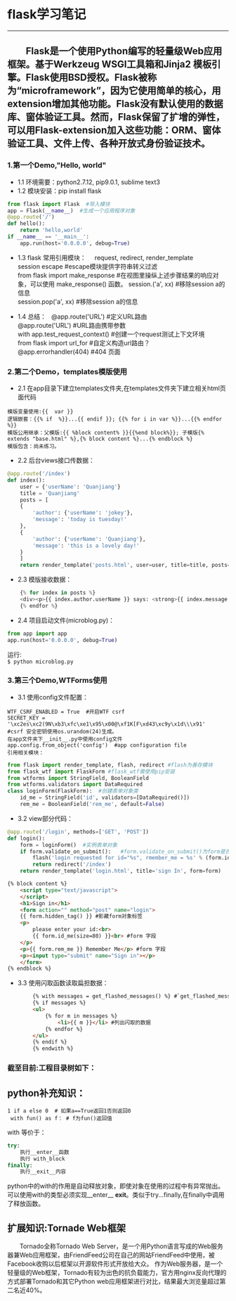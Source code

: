 # flask学习笔记
---------------
## &emsp;&emsp;Flask是一个使用Python编写的轻量级Web应用框架。基于Werkzeug WSGI工具箱和Jinja2 模板引擎。Flask使用BSD授权。Flask被称为“microframework”，因为它使用简单的核心，用extension增加其他功能。Flask没有默认使用的数据库、窗体验证工具。然而，Flask保留了扩增的弹性，可以用Flask-extension加入这些功能：ORM、窗体验证工具、文件上传、各种开放式身份验证技术。
### 1.第一个Demo,"Hello, world"
- 1.1  环境需要：python2.7.12, pip9.0.1, sublime text3 
- 1.2  模块安装：pip install flask 
```python
from flask import Flask  #导入模块  
app = Flask(__name__)  #生成一个应用程序对象  
@app.route('/')  
def hello():  
	return 'hello,world'  
if __name__ == '__main__':  
	app.run(host='0.0.0.0', debug=True)
```

 - 1.3 flask 常用引用模块：    
 request, redirect, render_template  
 session escape  #escape模块提供字符串转义过滤  
 from flask import make_response #在视图里操纵上述步骤结果的响应对象，可以使用 make_response() 函数。 
 session.('a', xx)  #移除session a的信息  
 session.pop('a', xx)  #移除session a的信息  

 - 1.4 总结：  
 @app.route('URL') #定义URL路由  
 @app.route('URL<args>') #URL路由携带参数  
 with app.test_request_context() #创建一个request测试上下文环境  
 from flask import url_for #自定义构造url路由？  
 @app.errorhandler(404) #404 页面  

### 2.第二个Demo，templates模版使用  
- 2.1 在app目录下建立templates文件夹,在templates文件夹下建立相关html页面代码      
```
模版变量使用:{{  var }}  
逻辑嵌套：{{% if  %}}...{{ endif }}; {{% for i in var %}}...{{% endfor %}}  
模版公用继承：父模版:{{ %block content% }}{{%end block%}}; 子模版{% extends "base.html" %},{% block content %}...{% endblock %}  
模版包含：尚未练习。 
```
- 2.2 后台views接口传数据：     
```Python
@app.route('/index')
def index():
    user = {'userName': 'Quanjiang'}
    title = 'Quanjiang'
    posts = [
    {
        'author': {'userName': 'jokey'},
        'message': 'today is tuesday!'
    },
    {
        'author': {'userName': 'Quanjiang'},
        'message': 'this is a lovely day!'
    }
    ]
    return render_template('posts.html', user=user, title=title, posts=posts)  #返回模版时传参
```
- 2.3 模版接收数据：
```Python
    {% for index in posts %}
    <div><p>{{ index.author.userName }} says: <strong>{{ index.message }}</strong></p></div> #模版接收并解析数据
    {% endfor %}
```
- 2.4 项目启动文件(microblog.py)：
```python
from app import app
app.run(host='0.0.0.0', debug=True)
```
运行:  
`` $ python microblog.py ``
### 3.第三个Demo,WTForms使用
- 3.1 使用config文件配置：
```
WTF_CSRF_ENABLED = True  #开启WTF csrf
SECRET_KEY = '\xc2es\xc2(9N\xb3\xfc\xe1\x95\x00@\xf1K[F\xd43\xc9y\x1d\\\x91'   #csrf 安全密钥使用os.urandom(24)生成。
在app文件夹下__init__.py中使用config文件
app.config.from_object('config')  #app configuration file
引用相关模块：
```
```python
from flask import render_template, flash, redirect #flash为善存模块
from flask_wtf import FlaskForm #flask_wtf需使用pip安装
from wtforms import StringField, BooleanField
from wtforms.validators import DataRequired
class loginForm(FlaskForm):  #创建表单对象类
	id_me = StringField('id', validators=[DataRequired()])  
	rem_me = BooleanField('rem_me', default=False)
```
- 3.2 view部分代码：
```python
@app.route('/login', methods=['GET', 'POST'])
def login():
	form = loginForm()  #实例表单对象
	if form.validate_on_submit():   #form.validate_on_submit()为form是否提交验证
		flash('login requested for id="%s", rmember_me = %s' % (form.id_me.data, str(form.rem_me.data))) #使用flash接收消息
		return redirect('/index')
	return render_template('login.html', title='sign In', form=form)
```
```html
{% block content %}
	<script type="text/javascript">
	</script>
	<h1>Sign in</h1>
	<form action="" method="post" name="login">
	{{ form.hidden_tag() }} #影藏form对象标签
	<p>
		please enter your id:<br>
		{{ form.id_me(size=80) }}<br> #form 字段
	</p>
	<p>{{ form.rem_me }} Remember Me</p> #form 字段
	<p><input type="submit" name="Sign in"></p>
	</form>
{% endblock %}
```
- 3.3 使用闪取函数读取扁担数据：
```html
    	{% with messages = get_flashed_messages() %} #`get_flashed_messages()`获取表单提交后的flash闪存数据，据说获取完成后数据将不再存在。
    	{% if messages %}
    	<ul>
    		{% for m in messages %}
    			<li>{{ m }}</li> #列出闪取的数据
    		{% endfor %}
    	</ul>
    	{% endif %}
    	{% endwith %}
```
### 截至目前:工程目录树如下：


## python补充知识：  
`` 1 if a else 0  # 如果a==True返回1否则返回0 ``  
`` with fun() as f： # f为fun()返回值``

with 等价于：
```python
try:
    执行__enter__函数
    执行 with_block
finally:
    执行__exit__内容
```
python中的with的作用是自动释放对象，即使对象在使用的过程中有异常抛出。可以使用with的类型必须实现__enter__ __exit__。类似于try...finally,在finally中调用了释放函数。

## 扩展知识:Tornade Web框架
&emsp;&emsp;Tornado全称Tornado Web Server，是一个用Python语言写成的Web服务器兼Web应用框架，由FriendFeed公司在自己的网站FriendFeed中使用，被Facebook收购以后框架以开源软件形式开放给大众。
作为Web服务器，是一个轻量级的Web框架，Tornado有较为出色的抗负载能力，官方用nginx反向代理的方式部署Tornado和其它Python web应用框架进行对比，结果最大浏览量超过第二名近40%。
